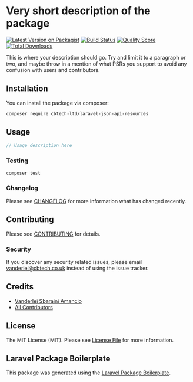 # Very short description of the package

[![Latest Version on Packagist](https://img.shields.io/packagist/v/cbtech-ltd/laravel-json-api-resources.svg?style=flat-square)](https://packagist.org/packages/cbtech-ltd/laravel-json-api-resources)
[![Build Status](https://img.shields.io/travis/cbtech-ltd/laravel-json-api-resources/master.svg?style=flat-square)](https://travis-ci.org/cbtech-ltd/laravel-json-api-resources)
[![Quality Score](https://img.shields.io/scrutinizer/g/cbtech-ltd/laravel-json-api-resources.svg?style=flat-square)](https://scrutinizer-ci.com/g/cbtech-ltd/laravel-json-api-resources)
[![Total Downloads](https://img.shields.io/packagist/dt/cbtech-ltd/laravel-json-api-resources.svg?style=flat-square)](https://packagist.org/packages/cbtech-ltd/laravel-json-api-resources)

This is where your description should go. Try and limit it to a paragraph or two, and maybe throw in a mention of what PSRs you support to avoid any confusion with users and contributors.

## Installation

You can install the package via composer:

```bash
composer require cbtech-ltd/laravel-json-api-resources
```

## Usage

``` php
// Usage description here
```

### Testing

``` bash
composer test
```

### Changelog

Please see [CHANGELOG](../../CHANGELOG.md) for more information what has changed recently.

## Contributing

Please see [CONTRIBUTING](CONTRIBUTING.md) for details.

### Security

If you discover any security related issues, please email vanderlei@cbtech.co.uk instead of using the issue tracker.

## Credits

- [Vanderlei Sbaraini Amancio](https://github.com/cbtech-ltd)
- [All Contributors](../../contributors)

## License

The MIT License (MIT). Please see [License File](LICENSE.md) for more information.

## Laravel Package Boilerplate

This package was generated using the [Laravel Package Boilerplate](https://laravelpackageboilerplate.com).
